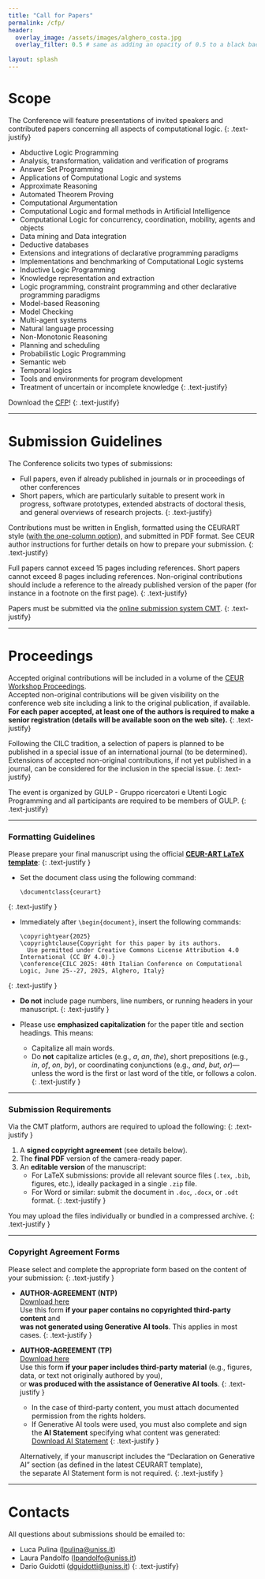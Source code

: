 ```yaml
---
title: "Call for Papers"
permalink: /cfp/
header:
  overlay_image: /assets/images/alghero_costa.jpg
  overlay_filter: 0.5 # same as adding an opacity of 0.5 to a black background
  
layout: splash
---
```


# Scope

The Conference will feature presentations of invited speakers and contributed papers concerning all aspects of computational logic.
{: .text-justify}

- Abductive Logic Programming
- Analysis, transformation, validation and verification of programs
- Answer Set Programming
- Applications of Computational Logic and systems
- Approximate Reasoning
- Automated Theorem Proving
- Computational Argumentation
- Computational Logic and formal methods in Artificial Intelligence
- Computational Logic for concurrency, coordination, mobility, agents and objects
- Data mining and Data integration
- Deductive databases
- Extensions and integrations of declarative programming paradigms
- Implementations and benchmarking of Computational Logic systems
- Inductive Logic Programming
- Knowledge representation and extraction
- Logic programming, constraint programming and other declarative programming paradigms
- Model-based Reasoning
- Model Checking
- Multi-agent systems
- Natural language processing
- Non-Monotonic Reasoning
- Planning and scheduling
- Probabilistic Logic Programming
- Semantic web
- Temporal logics
- Tools and environments for program development
- Treatment of uncertain or incomplete knowledge
{: .text-justify}

Download the [CFP](/assets/cfp.pdf)!
{: .text-justify}

---

# Submission Guidelines

The Conference solicits two types of submissions:
- Full papers, even if already published in journals or in proceedings of other conferences
- Short papers, which are particularly suitable to present work in progress, software prototypes, extended abstracts of doctoral thesis, and general overviews of research projects.
{: .text-justify}

Contributions must be written in English, formatted using the CEURART style ([with the one-column option](https://ceur-ws.org/HOWTOSUBMIT.html#CEURART)), and submitted in PDF format.
See CEUR author instructions for further details on how to prepare your submission.
{: .text-justify}

Full papers cannot exceed 15 pages including references. Short papers cannot exceed 8 pages including references. 
Non-original contributions should include a reference to the already published version of the paper (for instance in a footnote on the first page).
{: .text-justify}

Papers must be submitted via the [online submission system CMT](https://cmt3.research.microsoft.com/CILC2025).
{: .text-justify}

---

# Proceedings

Accepted original contributions will be included in a volume of the [CEUR Workshop Proceedings](https://ceur-ws.org/).<br>
Accepted non-original contributions will be given visibility on the conference web site including a link to the original publication, if available.
**For each paper accepted, at least one of the authors is required to make a senior registration (details will be available soon on the web site).**
{: .text-justify}

Following the CILC tradition, a selection of papers is planned to be published in a special issue of an international journal (to be determined). 
Extensions of accepted non-original contributions, if not yet published in a journal, can be considered for the inclusion in the special issue.
{: .text-justify}

The event is organized by GULP - Gruppo ricercatori e Utenti Logic Programming and all participants are required to be members of GULP.
{: .text-justify}

---

### Formatting Guidelines

Please prepare your final manuscript using the official **[CEUR-ART LaTeX template](http://ceur-ws.org/Vol-XXX/CEURART.zip)**:
{: .text-justify }

- Set the document class using the following command:
  ```
  \documentclass{ceurart}
  ```
{: .text-justify }

- Immediately after `\begin{document}`, insert the following commands:
  ```
  \copyrightyear{2025}
  \copyrightclause{Copyright for this paper by its authors.
    Use permitted under Creative Commons License Attribution 4.0 International (CC BY 4.0).}
  \conference{CILC 2025: 40th Italian Conference on Computational Logic, June 25--27, 2025, Alghero, Italy}
  ```
{: .text-justify }

- **Do not** include page numbers, line numbers, or running headers in your manuscript.
{: .text-justify }

- Please use **emphasized capitalization** for the paper title and section headings. This means:
  - Capitalize all main words.
  - Do **not** capitalize articles (e.g., *a*, *an*, *the*), short prepositions (e.g., *in*, *of*, *on*, *by*), or coordinating conjunctions (e.g., *and*, *but*, *or*)—unless the word is the first or last word of the title, or follows a colon.
{: .text-justify }

---

### Submission Requirements

Via the CMT platform, authors are required to upload the following:
{: .text-justify }

1. A **signed copyright agreement** (see details below).  
2. The **final PDF** version of the camera-ready paper.  
3. An **editable version** of the manuscript:  
   - For LaTeX submissions: provide all relevant source files (`.tex`, `.bib`, figures, etc.), ideally packaged in a single `.zip` file.  
   - For Word or similar: submit the document in `.doc`, `.docx`, or `.odt` format.
{: .text-justify }

You may upload the files individually or bundled in a compressed archive.
{: .text-justify }

---

### Copyright Agreement Forms

Please select and complete the appropriate form based on the content of your submission:
{: .text-justify }

- **AUTHOR-AGREEMENT (NTP)**  
  [Download here](https://cilc2025.github.io/assets/ceur-author-agreement-ccby-ntp-precompiled.pdf)  
  Use this form **if your paper contains no copyrighted third-party content** and  
  **was not generated using Generative AI tools**. This applies in most cases.
{: .text-justify }

- **AUTHOR-AGREEMENT (TP)**  
  [Download here](https://cilc2025.github.io/assets/ceur-author-agreement-ccby-tp-precompiled.pdf)  
  Use this form **if your paper includes third-party material** (e.g., figures, data, or text not originally authored by you),  
  or **was produced with the assistance of Generative AI tools**.
{: .text-justify }

  - In the case of third-party content, you must attach documented permission from the rights holders.  
  - If Generative AI tools were used, you must also complete and sign the **AI Statement** specifying what content was generated:  
    [Download AI Statement](https://ceur-ws.org/ceur-author-statement-AI-material.pdf?ver=2024-06-04)
{: .text-justify }

  Alternatively, if your manuscript includes the “Declaration on Generative AI” section (as defined in the latest CEURART template),  
  the separate AI Statement form is not required.
{: .text-justify }


---

# Contacts

All questions about submissions should be emailed to: 
- Luca Pulina (lpulina@uniss.it)
- Laura Pandolfo (lpandolfo@uniss.it)
- Dario Guidotti (dguidotti@uniss.it)
{: .text-justify}
